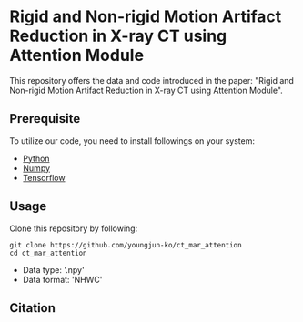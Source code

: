 # Rigid and Non-rigid Motion Artifact Reduction in X-ray CT using Attention Module
This repository offers the data and code introduced in the paper:
"Rigid and Non-rigid Motion Artifact Reduction in X-ray CT using Attention Module".

## Prerequisite
To utilize our code, you need to install followings on your system:
* [Python](https://www.python.org/)
* [Numpy](https://numpy.org/)
* [Tensorflow](https://www.tensorflow.org/) 

## Usage
Clone this repository by following:
```
git clone https://github.com/youngjun-ko/ct_mar_attention
cd ct_mar_attention
```
* Data type: '.npy'
* Data format: 'NHWC'

## Citation
